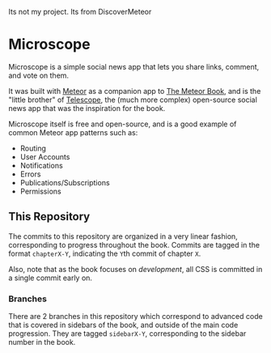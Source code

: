 Its not my project. Its from DiscoverMeteor

# Microscope

Microscope is a simple social news app that lets you share links, comment, and vote on them.

It was built with [Meteor](http://meteor.com) as a companion app to [The Meteor Book](http://themeteorbook.com), and is the "little brother" of [Telescope](http://telesc.pe), the (much more complex) open-source social news app that was the inspiration for the book.

Microscope itself is free and open-source, and is a good example of common Meteor app patterns such as:

- Routing
- User Accounts
- Notifications
- Errors
- Publications/Subscriptions
- Permissions

## This Repository

The commits to this repository are organized in a very linear fashion, corresponding to progress throughout the book. Commits are tagged in the format `chapterX-Y`, indicating the `Y`th commit of chapter `X`.

Also, note that as the book focuses on _development_, all CSS is committed in a single commit early on.

### Branches

There are 2 branches in this repository which correspond to advanced code that is covered in sidebars of the book, and outside of the main code progression. They are tagged `sidebarX-Y`, corresponding to the sidebar number in the book.

